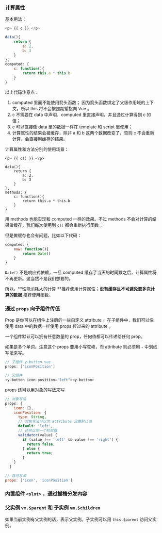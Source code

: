 ### 计算属性

基本用法：

```javascript
<p> {{ c }} </p>

data(){
	return {
		a: 2,
		b: 3
	}
},
computed: {
	c: function(){
		return this.a * this.b
	}
}
```

以上代码注意点：

1. computed 里面不能使用箭头函数；
   因为箭头函数绑定了父级作用域的上下文，所以 this 将不会按照期望指向 Vue 。
2. c 不需要在 data 中声明，computed 里直接声明，并且通过计算得到 c 的值；
3. c 可以直接像 data 里的数据一样在 template 和 script 里使用；
4. 计算属性的结果会被缓存，除非 a 和 b 这两个数据改变了，否则 c 不会重新计算，会直接用缓存的结果。

计算属性和方法分别的使用场景：

```
<p> {{ c() }} </p>

data(){
	return {
		a: 2,
		b: 3
	}
},
methods: {
	c: function(){
		return this.a * this.b
	}
}
```

用 methods 也能实现和 computed 一样的效果。不过 methods 不会对计算的结果做缓存，我们每次使用到 `c()` 都会重新执行函数；

但是做缓存也会有问题，比如以下代码：

```javascript
computed: {
	now: function(){
		return Date()
	}
}
```

`Date()` 不是响应式依赖，一旦 computed 缓存了当天的时间戳之后，计算属性将不再更新。这当然不是我们想要的。

所以，**性能消耗大的计算 **推荐使用计算属性；**没有缓存且不可避免要多次计算的数据** 推荐使用函数。

### 通过 `props` 向子组件传值

Prop 是你可以在组件上注册的一些自定义 attribute 。在子组件中，我们可以像使用 data 中的数据一样使用 props 传过来的 attribute 。

一个组件默认可以拥有任意数量的 prop，任何值都可以传递给任何 prop。

如果是多个单词，注意这个 props 要用小写驼峰，而 attribute 则必须用 `-` 中划线写法来写。

```javascript
// 子组件 y-button.vue
props: ['iconPosition']

// 父组件
<y-button icon-position="left"><y-button>
```

props 还可以用对象的写法来写

```javascript
// 对象写法
props: { 
    icon: {},
    iconPosition: {
      type: String,
      // 对象写法可以为 attribute 设置默认值
      default: 'left',
      // 还可以写一个检验器
      validator(value) {
        if (value !== 'left' && value !== 'right') {
          return false;
        } else {
          return true;
        }
    }
  }
  
// 数组写法
props: ['icon', 'iconPosition'] 
```



### 内置组件 `<slot>` ，通过插槽分发内容

### 父实例 `vm.$parent` 和 子实例 `vm.$children`

如果当前实例有父实例的话，表示父实例。子实例可以用 `this.$parent` 访问父实例。



